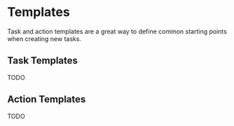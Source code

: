 # Templates

Task and action templates are a great way to define common starting
points when creating new tasks.

## Task Templates

TODO

## Action Templates

TODO
